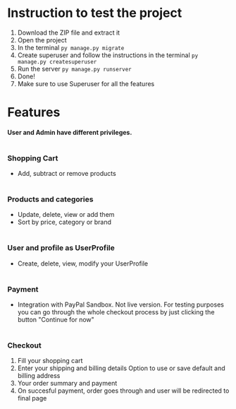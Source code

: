 # Instruction to test the project
1. Download the ZIP file and extract it
2. Open the project 
3. In the terminal ``` py manage.py migrate ```
4. Create superuser and follow the instructions in the terminal ``` py manage.py createsuperuser ```
5. Run the server ``` py manage.py runserver ```
6. Done! 
7. Make sure to use Superuser for all the features

# Features
#### User and Admin have different privileges.<br><br>

### Shopping Cart
- Add, subtract or remove products<br><br>



### Products and categories
- Update, delete, view or add them
- Sort by price, category or brand<br><br>




### User and profile as UserProfile
- Create, delete, view, modify your UserProfile<br><br>

### Payment
- Integration with PayPal Sandbox.
Not live version. For testing purposes you can go through the whole checkout process by just clicking the button "Continue for now"<br><br>



### Checkout 
1. Fill your shopping cart
2. Enter your shipping and billing details
Option to use or save default and billing address
4. Your order summary and payment
5. On succesful payment, order goes through and user will be redirected to final page



